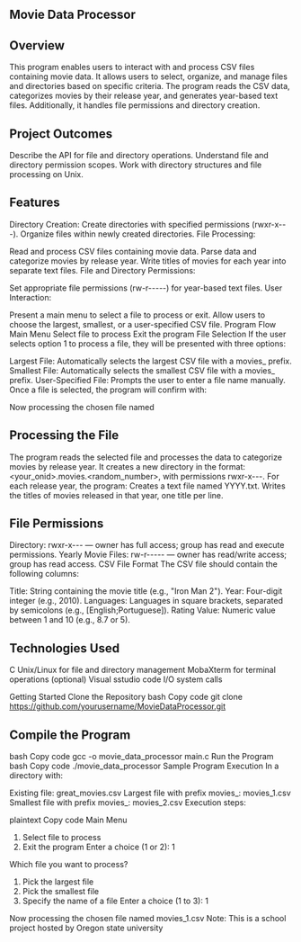 ## Movie Data Processor

## Overview
This program enables users to interact with and process CSV files containing movie data. It allows users to select, organize, and manage files
and directories based on specific criteria. The program reads the CSV data, categorizes movies by their release year, and generates year-based text files.
Additionally, it handles file permissions and directory creation.

## Project Outcomes
Describe the API for file and directory operations.
Understand file and directory permission scopes.
Work with directory structures and file processing on Unix.

## Features
Directory Creation:
Create directories with specified permissions (rwxr-x---).
Organize files within newly created directories.
File Processing:

Read and process CSV files containing movie data.
Parse data and categorize movies by release year.
Write titles of movies for each year into separate text files.
File and Directory Permissions:

Set appropriate file permissions (rw-r-----) for year-based text files.
User Interaction:

Present a main menu to select a file to process or exit.
Allow users to choose the largest, smallest, or a user-specified CSV file.
Program Flow
Main Menu
Select file to process
Exit the program
File Selection
If the user selects option 1 to process a file, they will be presented with three options:

Largest File: Automatically selects the largest CSV file with a movies_ prefix.
Smallest File: Automatically selects the smallest CSV file with a movies_ prefix.
User-Specified File: Prompts the user to enter a file name manually.
Once a file is selected, the program will confirm with:

Now processing the chosen file named <filename>

## Processing the File
The program reads the selected file and processes the data to categorize movies by release year.
It creates a new directory in the format: <your_onid>.movies.<random_number>, with permissions rwxr-x---.
For each release year, the program:
Creates a text file named YYYY.txt.
Writes the titles of movies released in that year, one title per line.


## File Permissions
Directory: rwxr-x--- — owner has full access; group has read and execute permissions.
Yearly Movie Files: rw-r----- — owner has read/write access; group has read access.
CSV File Format
The CSV file should contain the following columns:

Title: String containing the movie title (e.g., "Iron Man 2").
Year: Four-digit integer (e.g., 2010).
Languages: Languages in square brackets, separated by semicolons (e.g., [English;Portuguese]).
Rating Value: Numeric value between 1 and 10 (e.g., 8.7 or 5).

## Technologies Used
C
Unix/Linux for file and directory management
MobaXterm for terminal operations (optional)
Visual sstudio code
I/O system calls

Getting Started
Clone the Repository
bash
Copy code
git clone https://github.com/yourusername/MovieDataProcessor.git

## Compile the Program
bash
Copy code
gcc -o movie_data_processor main.c
Run the Program
bash
Copy code
./movie_data_processor
Sample Program Execution
In a directory with:

Existing file: great_movies.csv
Largest file with prefix movies_: movies_1.csv
Smallest file with prefix movies_: movies_2.csv
Execution steps:

plaintext
Copy code
Main Menu
1. Select file to process
2. Exit the program
Enter a choice (1 or 2): 1

Which file you want to process?
1. Pick the largest file
2. Pick the smallest file
3. Specify the name of a file
Enter a choice (1 to 3): 1

Now processing the chosen file named movies_1.csv
Note: This is a school project hosted by Oregon state university
